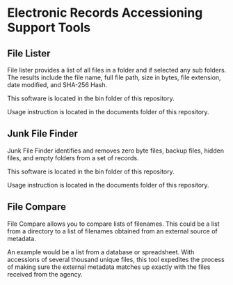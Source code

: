 # Electronic Records Accessioning Support Tools #
## File Lister ##
File lister provides a list of all files in a folder and if selected any sub folders. The results include
the file name, full file path, size in bytes, file extension, date modified, and SHA-256 Hash.

This software is located in the bin folder of this repository.

Usage instruction is located in the documents folder of this repository.

## Junk File Finder ##

Junk File Finder identifies and removes zero byte files, backup files, hidden files, and empty folders from a set of records.

This software is located in the bin folder of this repository.

Usage instruction is located in the documents folder of this repository.

## File Compare ##

File Compare allows you to compare lists of filenames. This could be a list from a directory to a list of filenames obtained from an external source of metadata. 

An example would be a list from a database or spreadsheet. With accessions of several thousand unique files, this tool expedites the process of making sure the external metadata matches up exactly with the files received from the agency.
